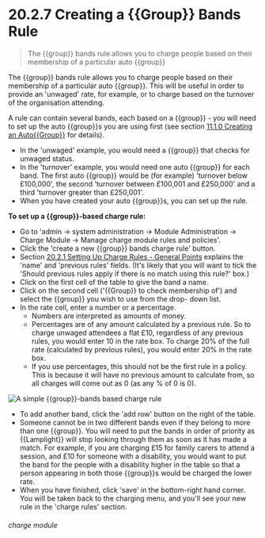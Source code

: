 # 20.2.7 Creating a {{Group}} Bands Rule

> The {{group}} bands rule allows you to charge people based on their membership of a particular auto {{group}} 

The {{group}} bands rule allows you to charge people based on their membership of a particular auto {{group}}. This will be useful in order to provide an 'unwaged' rate, for example, or to charge based on the turnover of the organisation attending. 

A rule can contain several bands, each based on a {{group}} - you will need to set up the auto {{group}}s you are using first (see section [11.1.0  Creating an Auto{{Group}}](/help/index/p/11.1.0) for details). 
- In the 'unwaged' example, you would need a {{group}} that checks for unwaged status. 
- In the 'turnover' example, you would need one auto {{group}} for each band. The first auto {{group}} would be (for example) 'turnover below £100,000', the second 'turnover between £100,001 and £250,000' and a third 'turnover greater than £250,001'. 
- When you have created your auto {{group}}s, you can set up the rule. 

**To set up a {{group}}-based charge rule:**

- Go to 'admin -> system administration -> Module Administration -> Charge Module -> Manage charge module rules and policies'.
- Click the 'create a new {{group}} bands charge rule' button. 
- Section [20.2.1  Setting Up Charge Rules - General Points](/help/index/p/20.2.1) explains the 'name' and 'previous rules' fields. (It's likely that you will want to tick the 'Should previous rules apply if there is no match using this rule?' box.) 
- Click on the first cell of the table to give the band a name. 
- Click on the second cell ('{{Group}} to check membership of') and select the {{group}} you wish to use from the drop- down list. 
- In the rate cell, enter a number or a percentage. 
   - Numbers are interpreted as amounts of money. 
   - Percentages are of any amount calculated by a previous rule. So to charge unwaged attendees a flat £10, regardless of any previous rules, you would enter 10 in the rate box. To charge 20% of the full rate (calculated by previous rules), you would enter 20% in the rate box. 
   - If you use percentages, this should not be the first rule in a policy. This is because it will have no previous amount to calculate from, so all charges will come out as 0 (as any % of 0 is 0). 

![A simple {{group}}-bands based charge rule](22.7.0a.png)

- To add another band, click the 'add row' button on the right of the table. 
- Someone cannot be in two different bands even if they belong to more than one {{group}}. You will need to put the bands in order of priority as {{Lamplight}} will stop looking through them as soon as it has made a match. For example, if you are charging £15 for family carers to attend a session, and £10 for someone with a disability, you would want to put the band for the people with a disability higher in the table so that a person appearing in both those {{group}}s would be charged the lower rate. 
- When you have finished, click 'save' in the bottom-right hand corner. You will be taken back to the charging menu, and you'll see your new rule in the 'charge rules' section. 

###### charge module

